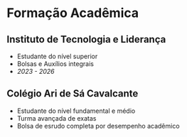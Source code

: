 # Formação Acadêmica

## Instituto de Tecnologia e Liderança
- Estudante do nível superior
- Bolsas e Auxílios integrais
- *2023 - 2026*

## Colégio Ari de Sá Cavalcante
- Estudante do nível fundamental e médio
- Turma avançada de exatas
- Bolsa de esrudo completa por desempenho acadêmico

